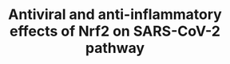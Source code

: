 ---
annotations:
- id: PW:0000369
  parent: regulatory pathway
  type: Pathway Ontology
  value: nuclear factor, erythroid 2 like 2 signaling pathway
- id: DOID:0080600
  parent: disease by infectious agent
  type: Disease Ontology
  value: COVID-19
authors:
- RTokaai
- Eweitz
- Mkutmon
- NhungP
communities:
- COVID19
- ontox
description: Antiviral and antihypertensive effects of Nrf2 and its link to SARS-CoV-2
  infection.
last-edited: 2021-07-02
ndex: 0cfe034d-da34-11eb-b666-0ac135e8bacf
organisms:
- Homo sapiens
redirect_from:
- /index.php/Pathway:WP5113
- /instance/WP5113
- /instance/WP5113_r124660
revision: r124660
schema-jsonld:
- '@context': https://schema.org/
  '@id': https://wikipathways.github.io/pathways/WP5113.html
  '@type': Dataset
  creator:
    '@type': Organization
    name: WikiPathways
  description: Antiviral and antihypertensive effects of Nrf2 and its link to SARS-CoV-2
    infection.
  keywords:
  - ACE2
  - CCL2
  - CHUK
  - CO
  - CXCL8
  - GCLC
  - GCLM
  - GSTA2
  - GTP
  - GUCY1A2
  - GUCY1A3
  - GUCY1B2
  - GUCY1B3
  - HMOX1
  - Heme
  - IKKB
  - IKKG
  - IL12A
  - IL1B
  - IL6
  - INF-I alpha/ beta
  - IRF3
  - KEAP1
  - MAF
  - MMP1
  - MMP3
  - NFE2L2
  - NFKB1
  - NFKBIA
  - NOX1
  - NQO1
  - PKG2
  - RELA
  - ROS
  - SLC7A11
  - TMPRSS2
  - TNF
  - biliverdin
  - cGMP
  - iron
  - nsp12
  - nsp3
  - nsp5
  - nsp7
  - nsp8
  - orf1
  - orf1ab
  - p65
  license: CC0
  name: Antiviral and anti-inflammatory effects of Nrf2 on SARS-CoV-2 pathway
seo: CreativeWork
title: Antiviral and anti-inflammatory effects of Nrf2 on SARS-CoV-2 pathway
wpid: WP5113
---